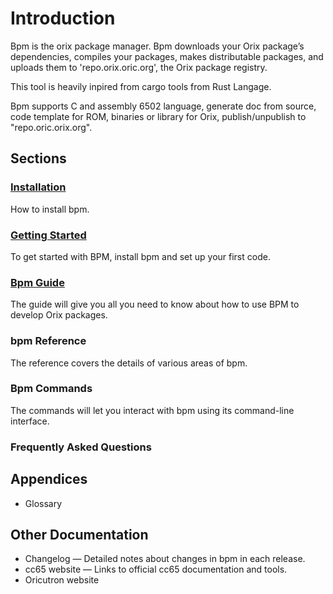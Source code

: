 # Introduction

Bpm is the orix package manager. Bpm downloads your Orix package’s dependencies, compiles your packages, makes distributable packages, and uploads them to 'repo.orix.oric.org', the Orix package registry.

This tool is heavily inpired from cargo tools from Rust Langage.

Bpm supports C and assembly 6502 language, generate doc from source, code template for ROM, binaries or library for Orix, publish/unpublish to "repo.oric.orix.org".

## Sections

### [Installation](installation.md)

How to install bpm.

### [Getting Started](getting_started.md)

To get started with BPM, install bpm and set up your first code.

### [Bpm Guide](commands/bpm.md)

The guide will give you all you need to know about how to use BPM to develop Orix packages.

### bpm Reference

The reference covers the details of various areas of bpm.

### Bpm Commands

The commands will let you interact with bpm using its command-line interface.

### Frequently Asked Questions

## Appendices

- Glossary

## Other Documentation

- Changelog — Detailed notes about changes in bpm in each release.
- cc65 website — Links to official cc65 documentation and tools.
- Oricutron website

